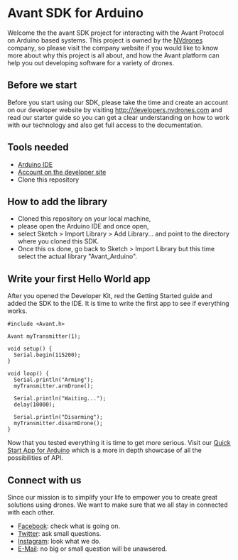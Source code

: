 # Avant SDK for Arduino

Welcome the the avant SDK project for interacting with the Avant Protocol on Arduino based systems. This project is owned by the [NVdrones](http://nvdrones.com) company, so please visit the company website if you would like to know more about why this project is all about, and how the Avant platform can help you out developing software for a variety of drones.

## Before we start

Before you start using our SDK, please take the time and create an account on our developer website by visiting http://developers.nvdrones.com and read our starter guide so you can get a clear understanding on how to work with our technology and also get full access to the documentation.

## Tools needed 

- [Arduino IDE](http://arduino.cc/en/main/software)
- [Account on the developer site](http://developers.nvdrones.com)
- Clone this repository

## How to add the library

- Cloned this repository on your local machine, 
- please open the Arduino IDE and once open, 
- select Sketch > Import Library > Add Library... and point to the directory where you cloned this SDK. 
- Once this os done, go back to Sketch > Import Library but this time select the actual library "Avant_Arduino".

## Write your first Hello World app

After you opened the Developer Kit, red the Getting Started guide and added the SDK to the IDE. It is time to write the first app to see if everything works.

```{.ino}
#include <Avant.h>

Avant myTransmitter(1);

void setup() {
  Serial.begin(115200);
}

void loop() {
  Serial.println("Arming");
  myTransmitter.armDrone();
  
  Serial.println("Waiting...");
  delay(10000);
  
  Serial.println("Disarming");
  myTransmitter.disarmDrone();
}
```
Now that you tested everything it is time to get more serious. Visit our [Quick Start App for Arduino](https://github.com/NVdrones/Quick-Start-for-Arduino) which is a more in depth showcase of all the possibilities of API.  

## Connect with us

Since our mission is to simplify your life to empower you to create great solutions using drones. We want to make sure that we all stay in connected with each other. 

- [Facebook](http://facebook.com/NVdevelopers): check what is going on.
- [Twitter](http://twitter.com/NVdevelopers): ask small questions.
- [Instagram](http://instagram.com/NVdevelopers): look what we do.
- [E-Mail](developers@NVdrones.com): no big or small question will be unawsered.

